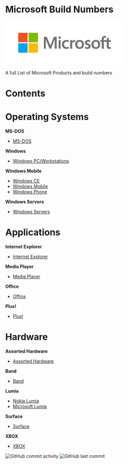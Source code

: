 # **Microsoft Build Numbers**

![Microsoft](https://github.com/InstallingEverything/MicrosoftBuildNumbers/blob/main/Microsoft.png)
 
 A full List of Microsoft Products and build numbers


# **Contents**

# **Operating Systems**

**MS-DOS**

- [MS-DOS](https://github.com/InstallingEverything/MicrosoftBuildNumbers/blob/main/MSDOS/MSDOS.md)

**Windows**

- [Windows PC/Workstations](https://github.com/InstallingEverything/MicrosoftBuildNumbers/blob/main/Windows/Windows.md)

**Windows Mobile**

- [Windows CE](https://github.com/InstallingEverything/MicrosoftBuildNumbers/blob/main/Windows/WindowsCE.md)
- [Windows Mobile](https://github.com/InstallingEverything/MicrosoftBuildNumbers/blob/main/Windows/WindowsMobile.md)
- [Windows Phone](https://github.com/InstallingEverything/MicrosoftBuildNumbers/blob/main/Windows/WindowsPhone.md)

**Windows Servers**

- [Windows Servers](https://github.com/InstallingEverything/MicrosoftBuildNumbers/blob/main/Windows/WindowsServers.md)

# **Applications**

**Internet Explorer**

- [Internet Explorer](https://github.com/InstallingEverything/MicrosoftBuildNumbers/blob/main/Applications/IE.md)

**Media Player**

- [Media Player](https://github.com/InstallingEverything/MicrosoftBuildNumbers/blob/main/Applications/MediaPlayer.md)

**Office**

- [Office](https://github.com/InstallingEverything/MicrosoftBuildNumbers/blob/main/Applications/Office.md)

**Plus!**

- [Plus!](https://github.com/InstallingEverything/MicrosoftBuildNumbers/blob/main/Applications/Plus.md)



# **Hardware**

**Assorted Hardware**

- [Assorted Hardware](https://github.com/InstallingEverything/MicrosoftBuildNumbers/blob/main/Hardware/Hardware.md)

**Band**

- [Band](https://github.com/InstallingEverything/MicrosoftBuildNumbers/blob/main/Hardware/Band.md)

**Lumia**

- [Nokia Lumia](https://github.com/InstallingEverything/MicrosoftBuildNumbers/blob/main/Hardware/Lumia.md)
- [Microsoft Lumia](https://github.com/InstallingEverything/MicrosoftBuildNumbers/blob/main/Hardware/MSLumia.md)

**Surface**

- [Surface](https://github.com/InstallingEverything/MicrosoftBuildNumbers/blob/main/Hardware/Surface.md)

**XBOX**

- [XBOX](https://github.com/InstallingEverything/MicrosoftBuildNumbers/blob/main/Hardware/XBOX.md)



![GitHub commit activity](https://img.shields.io/github/commit-activity/m/InstallingEverything/MicrosoftBuildNumbers)
![GitHub last commit](https://img.shields.io/github/last-commit/InstallingEverything/MicrosoftBuildNumbers)





